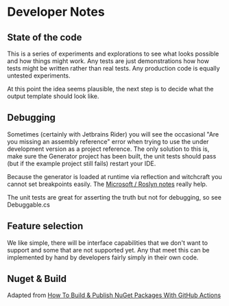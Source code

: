 # Developer Notes

## State of the code

This is a series of experiments and explorations to see what looks possible and how things might work. Any tests are just demonstrations how how tests might be written rather than real tests. Any production code is equally untested experiments.

At this point the idea seems plausible, the next step is to decide what the output template should look like.

## Debugging

Sometimes (certainly with Jetbrains Rider) you will see the occasional "Are you missing an assembly reference" error when trying to use the under development version as a project reference. The only solution to this is, make sure the Generator project has been built, the unit tests should pass (but if the example project still fails) restart your IDE.

Because the generator is loaded at runtime via reflection and witchcraft you cannot set breakpoints easily. The [Microsoft / Roslyn notes](https://github.com/dotnet/roslyn/blob/9dad013b7a3fabeb1b4f36e260ed9c6e3344548e/docs/features/source-generators.cookbook.md#unit-testing-of-generators) really help.

The unit tests are great for asserting the truth but not for debugging, so see Debuggable.cs

## Feature selection

We like simple, there will be interface capabilities that we don't want to support and some that are not supported yet. Any that meet this can be implemented by hand by developers fairly simply in their own code.

## Nuget & Build

Adapted from [How To Build & Publish NuGet Packages With GitHub Actions](https://www.jamescroft.co.uk/how-to-build-publish-nuget-packages-with-github-actions/)
